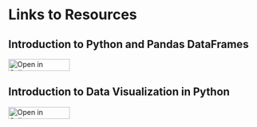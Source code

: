 # Links to Resources

## Introduction to Python and Pandas DataFrames
<a href="http://tinyurl.com/yamdly5o" target="_blank"><img src="https://raw.githubusercontent.com/callysto/curriculum-notebooks/master/open-in-callysto-button.svg?sanitize=true" width="123" height="24" alt="Open in Callysto"/></a> 


## Introduction to Data Visualization in Python
 <a href="http://tinyurl.com/ybrwsjvc" target="_blank"><img src="https://raw.githubusercontent.com/callysto/curriculum-notebooks/master/open-in-callysto-button.svg?sanitize=true" width="123" height="24" alt="Open in Callysto"/></a> 

